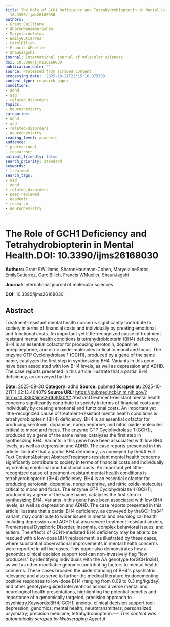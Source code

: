 ```yaml
---
title: The Role of GCH1 Deficiency and Tetrahydrobiopterin in Mental Health.**DOI:**
  10.3390/ijms26168030
authors:
- Grant EWilliams
- SharonHausman-Cohen
- MaryelaineSotos
- EmilyGutierrez
- CarolBilich
- Francis WMueller
- ShaunJagshi
journal: International journal of molecular sciences
doi: 10.3390/ijms26168030
publication_date: ''
source: Processed from scraped content
processing_date: '2025-10-21T22:15:10.075383'
content_type: research_paper
conditions:
- adhd
- asd
- related_disorders
topics:
- neurochemistry
categories:
- adhd
- asd
- related-disorders
- neurochemistry
reading_level: academic
audience:
- professional
- researcher
patient_friendly: false
search_priority: standard
keywords:
- treatment
search_tags:
- asd
- adhd
- related_disorders
- peer-reviewed
- academic
- research
- neurochemistry
---
```


# The Role of GCH1 Deficiency and Tetrahydrobiopterin in Mental Health.**DOI:** 10.3390/ijms26168030

**Authors:** Grant EWilliams, SharonHausman-Cohen, MaryelaineSotos, EmilyGutierrez, CarolBilich, Francis WMueller, ShaunJagshi

**Journal:** International journal of molecular sciences

**DOI:** 10.3390/ijms26168030

## Abstract

Treatment-resistant mental health concerns significantly contribute to society in terms of financial costs and individually by creating emotional and functional costs. An important yet little-recognized cause of treatment-resistant mental health conditions is tetrahydrobiopterin (BH4) deficiency. BH4 is an essential cofactor for producing serotonin, dopamine, norepinephrine, and nitric oxide-molecules critical to mood and focus. The enzyme GTP Cyclohydrolase 1 (GCH1), produced by a gene of the same name, catalyzes the first step in synthesizing BH4. Variants in this gene have been associated with low BH4 levels, as well as depression and ADHD. The case reports presented in this article illustrate that a partial BH4 deficiency, as conveyed by the

**Date:** 2025-08-30
**Category:** adhd
**Source:** pubmed
**Scraped at:** 2025-10-21T11:02:13.464079
**Source URL:** https://pubmed.ncbi.nlm.nih.gov/?term=10.3390/ijms26168030## AbstractTreatment-resistant mental health concerns significantly contribute to society in terms of financial costs and individually by creating emotional and functional costs. An important yet little-recognized cause of treatment-resistant mental health conditions is tetrahydrobiopterin (BH4) deficiency. BH4 is an essential cofactor for producing serotonin, dopamine, norepinephrine, and nitric oxide-molecules critical to mood and focus. The enzyme GTP Cyclohydrolase 1 (GCH1), produced by a gene of the same name, catalyzes the first step in synthesizing BH4. Variants in this gene have been associated with low BH4 levels, as well as depression and ADHD. The case reports presented in this article illustrate that a partial BH4 deficiency, as conveyed by the## Full Text ContentAbstract AbstractTreatment-resistant mental health concerns significantly contribute to society in terms of financial costs and individually by creating emotional and functional costs. An important yet little-recognized cause of treatment-resistant mental health conditions is tetrahydrobiopterin (BH4) deficiency. BH4 is an essential cofactor for producing serotonin, dopamine, norepinephrine, and nitric oxide-molecules critical to mood and focus. The enzyme GTP Cyclohydrolase 1 (GCH1), produced by a gene of the same name, catalyzes the first step in synthesizing BH4. Variants in this gene have been associated with low BH4 levels, as well as depression and ADHD. The case reports presented in this article illustrate that a partial BH4 deficiency, as conveyed by theGCH1rs841 variant, may contribute to wider issues in mental and neurological health including depression and ADHD but also severe treatment-resistant anxiety, Premenstrual Dysphoric Disorder, insomnia, complex behavioral issues, and autism. The effects of GCH1-mediated BH4 deficiency may be able to be rescued with a low-dose BH4 replacement, as illustrated by these cases, where substantial observational improvements in mental health concerns were reported in all five cases. This paper also demonstrates how a genomics clinical decision support tool can non-invasively flag "low producers" by identifying individuals with the AA genotype forGCH1rs841, as well as other modifiable genomic contributing factors to mental health concerns. These cases broaden the understanding of BH4's psychiatric relevance and also serve to further the medical literature by documenting positive responses to low-dose BH4 (ranging from 0.09 to 0.3 mg/kg/day) and other genotype-guided interventions across diverse mental and neurological health presentations, highlighting the potential benefits and importance of a genomically targeted, precision approach to psychiatry.Keywords:BH4; GCH1; anxiety; clinical decision support tool; depression; genomics; mental health; neurotransmitters; personalized psychiatry; precision medicine; tetrahydrobiopterin.---
*This content was automatically scraped by Webscraping Agent A*
